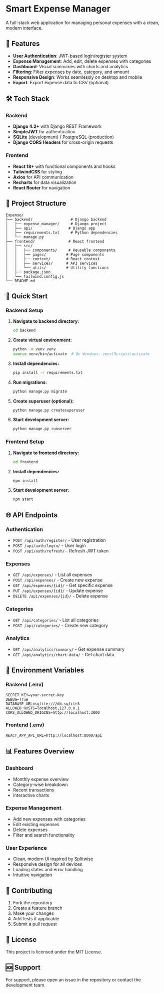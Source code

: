 # Smart Expense Manager

A full-stack web application for managing personal expenses with a clean, modern interface.

## 🚀 Features

- **User Authentication**: JWT-based login/register system
- **Expense Management**: Add, edit, delete expenses with categories
- **Dashboard**: Visual summaries with charts and analytics
- **Filtering**: Filter expenses by date, category, and amount
- **Responsive Design**: Works seamlessly on desktop and mobile
- **Export**: Export expense data to CSV (optional)

## 🛠️ Tech Stack

### Backend
- **Django 4.2+** with Django REST Framework
- **SimpleJWT** for authentication
- **SQLite** (development) / PostgreSQL (production)
- **Django CORS Headers** for cross-origin requests

### Frontend
- **React 18+** with functional components and hooks
- **TailwindCSS** for styling
- **Axios** for API communication
- **Recharts** for data visualization
- **React Router** for navigation

## 📁 Project Structure

```
Expenso/
├── backend/                 # Django backend
│   ├── expense_manager/     # Django project
│   ├── api/                # Django app
│   ├── requirements.txt     # Python dependencies
│   └── manage.py
├── frontend/               # React frontend
│   ├── src/
│   │   ├── components/     # Reusable components
│   │   ├── pages/         # Page components
│   │   ├── context/       # React context
│   │   ├── services/      # API services
│   │   └── utils/         # Utility functions
│   ├── package.json
│   └── tailwind.config.js
└── README.md
```

## 🚀 Quick Start

### Backend Setup

1. **Navigate to backend directory:**
   ```bash
   cd backend
   ```

2. **Create virtual environment:**
   ```bash
   python -m venv venv
   source venv/bin/activate  # On Windows: venv\Scripts\activate
   ```

3. **Install dependencies:**
   ```bash
   pip install -r requirements.txt
   ```

4. **Run migrations:**
   ```bash
   python manage.py migrate
   ```

5. **Create superuser (optional):**
   ```bash
   python manage.py createsuperuser
   ```

6. **Start development server:**
   ```bash
   python manage.py runserver
   ```

### Frontend Setup

1. **Navigate to frontend directory:**
   ```bash
   cd frontend
   ```

2. **Install dependencies:**
   ```bash
   npm install
   ```

3. **Start development server:**
   ```bash
   npm start
   ```

## 🌐 API Endpoints

### Authentication
- `POST /api/auth/register/` - User registration
- `POST /api/auth/login/` - User login
- `POST /api/auth/refresh/` - Refresh JWT token

### Expenses
- `GET /api/expenses/` - List all expenses
- `POST /api/expenses/` - Create new expense
- `GET /api/expenses/{id}/` - Get specific expense
- `PUT /api/expenses/{id}/` - Update expense
- `DELETE /api/expenses/{id}/` - Delete expense

### Categories
- `GET /api/categories/` - List all categories
- `POST /api/categories/` - Create new category

### Analytics
- `GET /api/analytics/summary/` - Get expense summary
- `GET /api/analytics/chart-data/` - Get chart data

## 🔧 Environment Variables

### Backend (.env)
```
SECRET_KEY=your-secret-key
DEBUG=True
DATABASE_URL=sqlite:///db.sqlite3
ALLOWED_HOSTS=localhost,127.0.0.1
CORS_ALLOWED_ORIGINS=http://localhost:3000
```

### Frontend (.env)
```
REACT_APP_API_URL=http://localhost:8000/api
```

## 📊 Features Overview

### Dashboard
- Monthly expense overview
- Category-wise breakdown
- Recent transactions
- Interactive charts

### Expense Management
- Add new expenses with categories
- Edit existing expenses
- Delete expenses
- Filter and search functionality

### User Experience
- Clean, modern UI inspired by Splitwise
- Responsive design for all devices
- Loading states and error handling
- Intuitive navigation

## 🤝 Contributing

1. Fork the repository
2. Create a feature branch
3. Make your changes
4. Add tests if applicable
5. Submit a pull request

## 📝 License

This project is licensed under the MIT License.

## 🆘 Support

For support, please open an issue in the repository or contact the development team. 